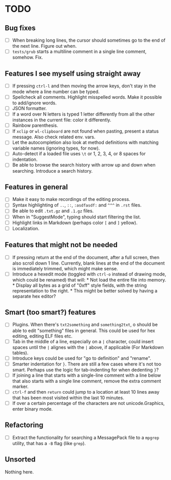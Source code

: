 # TODO

## Bug fixes

- [ ] When breaking long lines, the cursor should sometimes go to the end of the next line. Figure out when.
- [ ] `tests/grub` starts a multiline comment in a single line comment, somehow. Fix.

## Features I see myself using straight away

- [ ] If pressing `ctrl-l` and then moving the arrow keys, don't stay in the mode where a line number can be typed.
- [ ] Spellcheck all comments. Highlight misspelled words. Make it possible to add/ignore words.
- [ ] JSON formatter.
- [ ] If a word over N letters is typed 1 letter differently from all the other instances in the current file: color it differently.
- [ ] Rainbow parenthesis.
- [ ] If `xclip` or `wl-clipboard` are not found when pasting, present a status message. Also check related env. vars.
- [ ] Let the autocompletion also look at method definitions with matching variable names (ignoring types, for now).
- [ ] Auto-detect if a loaded file uses `\t` or 1, 2, 3, 4, or 8 spaces for indentation.
- [ ] Be able to browse the search history with arrow up and down when searching. Introduce a search history.

## Features in general

- [ ] Make it easy to make recordings of the editing process.
- [ ] Syntax highlighting of `..`, `::`, `:asdfasdf:` and `^^^` in `.rst` files.
- [ ] Be able to edit `.txt.gz` and `.1.gz` files.
- [ ] When in "SuggestMode", typing should start filtering the list.
- [ ] Highlight links in Markdown (perhaps color `[` and `]` yellow).
- [ ] Localization.

## Features that might not be needed

- [ ] If pressing return at the end of the document, after a full screen, then also scroll down 1 line.
      Currently, blank lines at the end of the document is immediately trimmed, which might make sense.
- [ ] Introduce a hexedit mode (toggled with `ctrl-o` instead of drawing mode, which could be renamed) that will:
      * Not load the entire file into memory.
      * Display all bytes as a grid of "0xff" style fields, with the string representation to the right.
      * This might be better solved by having a separate hex editor?

## Smart (too smart?) features

- [ ] Plugins. When there's `txt2something` and `something2txt`, o should be able to edit "something" files in general.
      This could be used for hex editing, editing ELF files etc.
- [ ] Tab in the middle of a line, especially on a `|` character, could insert spaces until the `|` alignes with the `|` above, if applicable
      (For Markdown tables).
- [ ] Introduce keys could be used for "go to definition" and "rename".
- [ ] Smarter indentation for `}`. There are still a few cases where it's not too smart.
      Perhaps use the logic for tab-indenting for when dedenting `}`?
- [ ] If joining a line that starts with a single-line comment with a line below that also starts with a single line comment,
      remove the extra comment marker.
- [ ] `ctrl-f` and then `return` could jump to a location at least 10 lines away that has been most visited within the last 10
      minutes.
- [ ] If over a certain percentage of the characters are not unicode.Graphics, enter binary mode.

## Refactoring

- [ ] Extract the functionality for searching a MessagePack file to a `mpgrep` utility, that has a `-B` flag (like `grep`).

## Unsorted

Nothing here.
